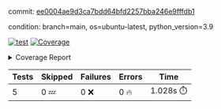 commit: [ee0004ae9d3ca7bdd64bfd2257bba246e9fffdb1](https://github.com/rcmdnk/chatgpt-prompt-wrapper/tree/ee0004ae9d3ca7bdd64bfd2257bba246e9fffdb1)

condition: branch=main, os=ubuntu-latest, python_version=3.9

[![test](https://github.com/rcmdnk/chatgpt-prompt-wrapper/actions/workflows/test.yml/badge.svg)](https://github.com/rcmdnk/chatgpt-prompt-wrapper/actions/runs/4845382625)
<a href="https://github.com/rcmdnk/chatgpt-prompt-wrapper/blob/ee0004ae9d3ca7bdd64bfd2257bba246e9fffdb1/README.md"><img alt="Coverage" src="https://img.shields.io/badge/Coverage-35%25-red.svg" /></a><details><summary>Coverage Report </summary><table><tr><th>File</th><th>Stmts</th><th>Miss</th><th>Cover</th><th>Missing</th></tr><tbody><tr><td colspan="5"><b>src/chatgpt_prompt_wrapper</b></td></tr><tr><td>&nbsp; &nbsp;<a href="https://github.com/rcmdnk/chatgpt-prompt-wrapper/blob/ee0004ae9d3ca7bdd64bfd2257bba246e9fffdb1/src/chatgpt_prompt_wrapper/chatgpt_prompt_wrapper.py">chatgpt_prompt_wrapper.py</a></td><td>144</td><td>107</td><td>26%</td><td><a href="https://github.com/rcmdnk/chatgpt-prompt-wrapper/blob/ee0004ae9d3ca7bdd64bfd2257bba246e9fffdb1/src/chatgpt_prompt_wrapper/chatgpt_prompt_wrapper.py#L47-L52">47&ndash;52</a>, <a href="https://github.com/rcmdnk/chatgpt-prompt-wrapper/blob/ee0004ae9d3ca7bdd64bfd2257bba246e9fffdb1/src/chatgpt_prompt_wrapper/chatgpt_prompt_wrapper.py#L55-L63">55&ndash;63</a>, <a href="https://github.com/rcmdnk/chatgpt-prompt-wrapper/blob/ee0004ae9d3ca7bdd64bfd2257bba246e9fffdb1/src/chatgpt_prompt_wrapper/chatgpt_prompt_wrapper.py#L66-L74">66&ndash;74</a>, <a href="https://github.com/rcmdnk/chatgpt-prompt-wrapper/blob/ee0004ae9d3ca7bdd64bfd2257bba246e9fffdb1/src/chatgpt_prompt_wrapper/chatgpt_prompt_wrapper.py#L77-L82">77&ndash;82</a>, <a href="https://github.com/rcmdnk/chatgpt-prompt-wrapper/blob/ee0004ae9d3ca7bdd64bfd2257bba246e9fffdb1/src/chatgpt_prompt_wrapper/chatgpt_prompt_wrapper.py#L85-L88">85&ndash;88</a>, <a href="https://github.com/rcmdnk/chatgpt-prompt-wrapper/blob/ee0004ae9d3ca7bdd64bfd2257bba246e9fffdb1/src/chatgpt_prompt_wrapper/chatgpt_prompt_wrapper.py#L99-L110">99&ndash;110</a>, <a href="https://github.com/rcmdnk/chatgpt-prompt-wrapper/blob/ee0004ae9d3ca7bdd64bfd2257bba246e9fffdb1/src/chatgpt_prompt_wrapper/chatgpt_prompt_wrapper.py#L113-L119">113&ndash;119</a>, <a href="https://github.com/rcmdnk/chatgpt-prompt-wrapper/blob/ee0004ae9d3ca7bdd64bfd2257bba246e9fffdb1/src/chatgpt_prompt_wrapper/chatgpt_prompt_wrapper.py#L130-L149">130&ndash;149</a>, <a href="https://github.com/rcmdnk/chatgpt-prompt-wrapper/blob/ee0004ae9d3ca7bdd64bfd2257bba246e9fffdb1/src/chatgpt_prompt_wrapper/chatgpt_prompt_wrapper.py#L153-L166">153&ndash;166</a>, <a href="https://github.com/rcmdnk/chatgpt-prompt-wrapper/blob/ee0004ae9d3ca7bdd64bfd2257bba246e9fffdb1/src/chatgpt_prompt_wrapper/chatgpt_prompt_wrapper.py#L171-L181">171&ndash;181</a>, <a href="https://github.com/rcmdnk/chatgpt-prompt-wrapper/blob/ee0004ae9d3ca7bdd64bfd2257bba246e9fffdb1/src/chatgpt_prompt_wrapper/chatgpt_prompt_wrapper.py#L184-L229">184&ndash;229</a>, <a href="https://github.com/rcmdnk/chatgpt-prompt-wrapper/blob/ee0004ae9d3ca7bdd64bfd2257bba246e9fffdb1/src/chatgpt_prompt_wrapper/chatgpt_prompt_wrapper.py#L235-L241">235&ndash;241</a></td></tr><tr><td>&nbsp; &nbsp;<a href="https://github.com/rcmdnk/chatgpt-prompt-wrapper/blob/ee0004ae9d3ca7bdd64bfd2257bba246e9fffdb1/src/chatgpt_prompt_wrapper/config.py">config.py</a></td><td>11</td><td>3</td><td>73%</td><td><a href="https://github.com/rcmdnk/chatgpt-prompt-wrapper/blob/ee0004ae9d3ca7bdd64bfd2257bba246e9fffdb1/src/chatgpt_prompt_wrapper/config.py#L11-L14">11&ndash;14</a></td></tr><tr><td>&nbsp; &nbsp;<a href="https://github.com/rcmdnk/chatgpt-prompt-wrapper/blob/ee0004ae9d3ca7bdd64bfd2257bba246e9fffdb1/src/chatgpt_prompt_wrapper/log_formatter.py">log_formatter.py</a></td><td>22</td><td>16</td><td>27%</td><td><a href="https://github.com/rcmdnk/chatgpt-prompt-wrapper/blob/ee0004ae9d3ca7bdd64bfd2257bba246e9fffdb1/src/chatgpt_prompt_wrapper/log_formatter.py#L9-L24">9&ndash;24</a>, <a href="https://github.com/rcmdnk/chatgpt-prompt-wrapper/blob/ee0004ae9d3ca7bdd64bfd2257bba246e9fffdb1/src/chatgpt_prompt_wrapper/log_formatter.py#L29-L31">29&ndash;31</a>, <a href="https://github.com/rcmdnk/chatgpt-prompt-wrapper/blob/ee0004ae9d3ca7bdd64bfd2257bba246e9fffdb1/src/chatgpt_prompt_wrapper/log_formatter.py#L36-L42">36&ndash;42</a></td></tr><tr><td colspan="5"><b>src/chatgpt_prompt_wrapper/chatgpt</b></td></tr><tr><td>&nbsp; &nbsp;<a href="https://github.com/rcmdnk/chatgpt-prompt-wrapper/blob/ee0004ae9d3ca7bdd64bfd2257bba246e9fffdb1/src/chatgpt_prompt_wrapper/chatgpt/ask.py">ask.py</a></td><td>34</td><td>26</td><td>24%</td><td><a href="https://github.com/rcmdnk/chatgpt-prompt-wrapper/blob/ee0004ae9d3ca7bdd64bfd2257bba246e9fffdb1/src/chatgpt_prompt_wrapper/chatgpt/ask.py#L21-L63">21&ndash;63</a></td></tr><tr><td>&nbsp; &nbsp;<a href="https://github.com/rcmdnk/chatgpt-prompt-wrapper/blob/ee0004ae9d3ca7bdd64bfd2257bba246e9fffdb1/src/chatgpt_prompt_wrapper/chatgpt/chat.py">chat.py</a></td><td>81</td><td>63</td><td>22%</td><td><a href="https://github.com/rcmdnk/chatgpt-prompt-wrapper/blob/ee0004ae9d3ca7bdd64bfd2257bba246e9fffdb1/src/chatgpt_prompt_wrapper/chatgpt/chat.py#L36-L37">36&ndash;37</a>, <a href="https://github.com/rcmdnk/chatgpt-prompt-wrapper/blob/ee0004ae9d3ca7bdd64bfd2257bba246e9fffdb1/src/chatgpt_prompt_wrapper/chatgpt/chat.py#L40-L75">40&ndash;75</a>, <a href="https://github.com/rcmdnk/chatgpt-prompt-wrapper/blob/ee0004ae9d3ca7bdd64bfd2257bba246e9fffdb1/src/chatgpt_prompt_wrapper/chatgpt/chat.py#L85-L145">85&ndash;145</a></td></tr><tr><td>&nbsp; &nbsp;<a href="https://github.com/rcmdnk/chatgpt-prompt-wrapper/blob/ee0004ae9d3ca7bdd64bfd2257bba246e9fffdb1/src/chatgpt_prompt_wrapper/chatgpt/chatgpt.py">chatgpt.py</a></td><td>102</td><td>65</td><td>36%</td><td><a href="https://github.com/rcmdnk/chatgpt-prompt-wrapper/blob/ee0004ae9d3ca7bdd64bfd2257bba246e9fffdb1/src/chatgpt_prompt_wrapper/chatgpt/chatgpt.py#L72-L112">72&ndash;112</a>, <a href="https://github.com/rcmdnk/chatgpt-prompt-wrapper/blob/ee0004ae9d3ca7bdd64bfd2257bba246e9fffdb1/src/chatgpt_prompt_wrapper/chatgpt/chatgpt.py#L115-L123">115&ndash;123</a>, <a href="https://github.com/rcmdnk/chatgpt-prompt-wrapper/blob/ee0004ae9d3ca7bdd64bfd2257bba246e9fffdb1/src/chatgpt_prompt_wrapper/chatgpt/chatgpt.py#L126-L141">126&ndash;141</a>, <a href="https://github.com/rcmdnk/chatgpt-prompt-wrapper/blob/ee0004ae9d3ca7bdd64bfd2257bba246e9fffdb1/src/chatgpt_prompt_wrapper/chatgpt/chatgpt.py#L144-L150">144&ndash;150</a>, <a href="https://github.com/rcmdnk/chatgpt-prompt-wrapper/blob/ee0004ae9d3ca7bdd64bfd2257bba246e9fffdb1/src/chatgpt_prompt_wrapper/chatgpt/chatgpt.py#L153-L154">153&ndash;154</a>, <a href="https://github.com/rcmdnk/chatgpt-prompt-wrapper/blob/ee0004ae9d3ca7bdd64bfd2257bba246e9fffdb1/src/chatgpt_prompt_wrapper/chatgpt/chatgpt.py#L163-L171">163&ndash;171</a>, <a href="https://github.com/rcmdnk/chatgpt-prompt-wrapper/blob/ee0004ae9d3ca7bdd64bfd2257bba246e9fffdb1/src/chatgpt_prompt_wrapper/chatgpt/chatgpt.py#L174">174</a>, <a href="https://github.com/rcmdnk/chatgpt-prompt-wrapper/blob/ee0004ae9d3ca7bdd64bfd2257bba246e9fffdb1/src/chatgpt_prompt_wrapper/chatgpt/chatgpt.py#L177-L180">177&ndash;180</a>, <a href="https://github.com/rcmdnk/chatgpt-prompt-wrapper/blob/ee0004ae9d3ca7bdd64bfd2257bba246e9fffdb1/src/chatgpt_prompt_wrapper/chatgpt/chatgpt.py#L183-L188">183&ndash;188</a>, <a href="https://github.com/rcmdnk/chatgpt-prompt-wrapper/blob/ee0004ae9d3ca7bdd64bfd2257bba246e9fffdb1/src/chatgpt_prompt_wrapper/chatgpt/chatgpt.py#L191-L195">191&ndash;195</a>, <a href="https://github.com/rcmdnk/chatgpt-prompt-wrapper/blob/ee0004ae9d3ca7bdd64bfd2257bba246e9fffdb1/src/chatgpt_prompt_wrapper/chatgpt/chatgpt.py#L198-L202">198&ndash;202</a>, <a href="https://github.com/rcmdnk/chatgpt-prompt-wrapper/blob/ee0004ae9d3ca7bdd64bfd2257bba246e9fffdb1/src/chatgpt_prompt_wrapper/chatgpt/chatgpt.py#L210-L213">210&ndash;213</a>, <a href="https://github.com/rcmdnk/chatgpt-prompt-wrapper/blob/ee0004ae9d3ca7bdd64bfd2257bba246e9fffdb1/src/chatgpt_prompt_wrapper/chatgpt/chatgpt.py#L218-L230">218&ndash;230</a>, <a href="https://github.com/rcmdnk/chatgpt-prompt-wrapper/blob/ee0004ae9d3ca7bdd64bfd2257bba246e9fffdb1/src/chatgpt_prompt_wrapper/chatgpt/chatgpt.py#L233">233</a></td></tr><tr><td>&nbsp; &nbsp;<a href="https://github.com/rcmdnk/chatgpt-prompt-wrapper/blob/ee0004ae9d3ca7bdd64bfd2257bba246e9fffdb1/src/chatgpt_prompt_wrapper/chatgpt/discuss.py">discuss.py</a></td><td>96</td><td>81</td><td>16%</td><td><a href="https://github.com/rcmdnk/chatgpt-prompt-wrapper/blob/ee0004ae9d3ca7bdd64bfd2257bba246e9fffdb1/src/chatgpt_prompt_wrapper/chatgpt/discuss.py#L36-L39">36&ndash;39</a>, <a href="https://github.com/rcmdnk/chatgpt-prompt-wrapper/blob/ee0004ae9d3ca7bdd64bfd2257bba246e9fffdb1/src/chatgpt_prompt_wrapper/chatgpt/discuss.py#L42-L54">42&ndash;54</a>, <a href="https://github.com/rcmdnk/chatgpt-prompt-wrapper/blob/ee0004ae9d3ca7bdd64bfd2257bba246e9fffdb1/src/chatgpt_prompt_wrapper/chatgpt/discuss.py#L57-L59">57&ndash;59</a>, <a href="https://github.com/rcmdnk/chatgpt-prompt-wrapper/blob/ee0004ae9d3ca7bdd64bfd2257bba246e9fffdb1/src/chatgpt_prompt_wrapper/chatgpt/discuss.py#L64-L109">64&ndash;109</a>, <a href="https://github.com/rcmdnk/chatgpt-prompt-wrapper/blob/ee0004ae9d3ca7bdd64bfd2257bba246e9fffdb1/src/chatgpt_prompt_wrapper/chatgpt/discuss.py#L113-L191">113&ndash;191</a></td></tr><tr><td>&nbsp; &nbsp;<a href="https://github.com/rcmdnk/chatgpt-prompt-wrapper/blob/ee0004ae9d3ca7bdd64bfd2257bba246e9fffdb1/src/chatgpt_prompt_wrapper/chatgpt/stream.py">stream.py</a></td><td>47</td><td>36</td><td>23%</td><td><a href="https://github.com/rcmdnk/chatgpt-prompt-wrapper/blob/ee0004ae9d3ca7bdd64bfd2257bba246e9fffdb1/src/chatgpt_prompt_wrapper/chatgpt/stream.py#L13-L25">13&ndash;25</a>, <a href="https://github.com/rcmdnk/chatgpt-prompt-wrapper/blob/ee0004ae9d3ca7bdd64bfd2257bba246e9fffdb1/src/chatgpt_prompt_wrapper/chatgpt/stream.py#L28-L30">28&ndash;30</a>, <a href="https://github.com/rcmdnk/chatgpt-prompt-wrapper/blob/ee0004ae9d3ca7bdd64bfd2257bba246e9fffdb1/src/chatgpt_prompt_wrapper/chatgpt/stream.py#L38-L63">38&ndash;63</a>, <a href="https://github.com/rcmdnk/chatgpt-prompt-wrapper/blob/ee0004ae9d3ca7bdd64bfd2257bba246e9fffdb1/src/chatgpt_prompt_wrapper/chatgpt/stream.py#L66">66</a>, <a href="https://github.com/rcmdnk/chatgpt-prompt-wrapper/blob/ee0004ae9d3ca7bdd64bfd2257bba246e9fffdb1/src/chatgpt_prompt_wrapper/chatgpt/stream.py#L69-L77">69&ndash;77</a></td></tr><tr><td colspan="5"><b>src/chatgpt_prompt_wrapper/cmd</b></td></tr><tr><td>&nbsp; &nbsp;<a href="https://github.com/rcmdnk/chatgpt-prompt-wrapper/blob/ee0004ae9d3ca7bdd64bfd2257bba246e9fffdb1/src/chatgpt_prompt_wrapper/cmd/commands.py">commands.py</a></td><td>18</td><td>15</td><td>17%</td><td><a href="https://github.com/rcmdnk/chatgpt-prompt-wrapper/blob/ee0004ae9d3ca7bdd64bfd2257bba246e9fffdb1/src/chatgpt_prompt_wrapper/cmd/commands.py#L6-L24">6&ndash;24</a></td></tr><tr><td>&nbsp; &nbsp;<a href="https://github.com/rcmdnk/chatgpt-prompt-wrapper/blob/ee0004ae9d3ca7bdd64bfd2257bba246e9fffdb1/src/chatgpt_prompt_wrapper/cmd/cost.py">cost.py</a></td><td>12</td><td>8</td><td>33%</td><td><a href="https://github.com/rcmdnk/chatgpt-prompt-wrapper/blob/ee0004ae9d3ca7bdd64bfd2257bba246e9fffdb1/src/chatgpt_prompt_wrapper/cmd/cost.py#L7-L14">7&ndash;14</a></td></tr><tr><td>&nbsp; &nbsp;<a href="https://github.com/rcmdnk/chatgpt-prompt-wrapper/blob/ee0004ae9d3ca7bdd64bfd2257bba246e9fffdb1/src/chatgpt_prompt_wrapper/cmd/init.py">init.py</a></td><td>9</td><td>5</td><td>44%</td><td><a href="https://github.com/rcmdnk/chatgpt-prompt-wrapper/blob/ee0004ae9d3ca7bdd64bfd2257bba246e9fffdb1/src/chatgpt_prompt_wrapper/cmd/init.py#L8-L14">8&ndash;14</a></td></tr><tr><td><b>TOTAL</b></td><td><b>655</b></td><td><b>425</b></td><td><b>35%</b></td><td>&nbsp;</td></tr></tbody></table></details>

| Tests | Skipped | Failures | Errors | Time |
| ----- | ------- | -------- | -------- | ------------------ |
| 5 | 0 :zzz: | 0 :x: | 0 :fire: | 1.028s :stopwatch: |

